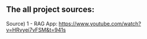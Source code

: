 ## The all project sources:


Source) 1 - RAG App: https://www.youtube.com/watch?v=HRvyei7vFSM&t=941s
